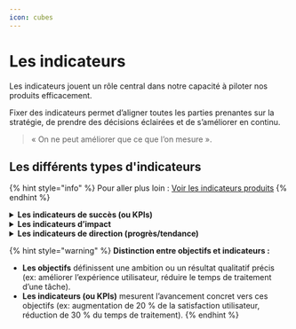 ```yaml
---
icon: cubes
---
```


# Les indicateurs

Les indicateurs jouent un rôle central dans notre capacité à piloter nos produits efficacement.

Fixer des indicateurs permet d’aligner toutes les parties prenantes sur la stratégie, de prendre des décisions éclairées et de s’améliorer en continu.

> « On ne peut améliorer que ce que l’on mesure ».

## Les différents types d'indicateurs

{% hint style="info" %}
Pour aller plus loin : [Voir les indicateurs produits](indicateurs.md)
{% endhint %}

<details>

<summary><strong>Les indicateurs de succès (ou KPIs)</strong></summary>

Ces indicateurs mesurent si un produit atteint ses objectifs stratégiques. Ils traduisent la vision produit en résultats concrets et mesurables.

**Exemples °1 :**

* Taux d’usage.
* Audience.
* NPS (Net Promoter Score) ou note de satisfaction pour mesurer la satisfaction client.

Les KPIs répondent à une question clé : « Est-ce que notre produit atteint les résultats attendus ? »

</details>

<details>

<summary><strong>Les indicateurs d’impact</strong></summary>

Ces indicateurs servent à évaluer les effets des initiatives produit sur les usagers, les utilisateurs ou l’organisation. Ils permettent de valider que chaque action apporte une valeur réelle.

**Exemples °2 :**

* Économies réalisées : évaluer les gains financiers, notamment via l'utilisation de [communs numériques](../preparer-et-lancer/communs-numeriques.md) et la réduction des doublons.
* Augmentation du taux de dématérialisation.
  * Réduction du délai d'instruction de dossiers par 2.
  * Constitution d'un dossier en moins de 10 minutes.
* Efficacité opérationnelle : réduction des délais, des erreurs ou optimisation des processus métiers.

Ces indicateurs relient directement les décisions de l'équipe produit à des résultats tangibles.

</details>

<details>

<summary><strong>Les indicateurs de direction (progrès/tendance)</strong></summary>

Ces indicateurs agissent comme des garde-fous, des signaux d'alerte et permettent de vérifier que l'on progresse bien vers les objectifs.

**Exemples :**

* Une durée de session sur un site de consultation peut mesurer l'intérêt des utilisateurs pour le contenu proposé
  * Objectif : connaître les intérêts de consultations
* Une durée de session sur un site d'une démarche administrative peut mesurer l'usage des utilisateurs pour l'accomplissement de la tâche à réaliser.
  * Objectif : réduire ce temps de session

</details>

{% hint style="warning" %}
**Distinction entre objectifs et indicateurs :**

* **Les objectifs** définissent une ambition ou un résultat qualitatif précis (ex: améliorer l’expérience utilisateur, réduire le temps de traitement d’une tâche).
* **Les indicateurs (ou KPIs)** mesurent l’avancement concret vers ces objectifs (ex: augmentation de 20 % de la satisfaction utilisateur, réduction de 30 % du temps de traitement).
{% endhint %}
